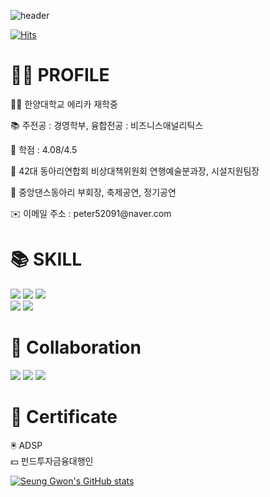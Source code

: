 ![header](https://capsule-render.vercel.app/api?type=waving&color=99afc2&text=Welcome%20to%20Seung%20Gwon's%20GitHub%20👋&animation=twinkling&fontSize=35&fontAlignY=40&fontAlign=65&height=250)

[![Hits](https://hits.seeyoufarm.com/api/count/incr/badge.svg?url=https%3A%2F%2Fgithub.com%2FSeungGwonRyu&count_bg=%231A7870&title_bg=%23625C9E&icon=sparkpost.svg&icon_color=%23E7E7E7&title=hits&edge_flat=false)](https://hits.seeyoufarm.com)

</head>
<body>
  <div class="section">
    <h1>💁‍♂️ PROFILE</h1>
    <div class="content">
      <p> 🧑‍🎓 한양대학교 에리카 재학중</p>
      <p> 📚 주전공 : 경영학부, 융합전공 : 비즈니스애널리틱스</p>
      <p> 📖 학점 : 4.08/4.5</p>
      <p> 👦 42대 동아리연합회 비상대책위원회 연행예술분과장, 시설지원팀장</p>
      <p> 🕺 중앙댄스동아리 부회장, 축제공연, 정기공연</p>
      <p> ✉️ 이메일 주소 : peter52091@naver.com
    </div>
  </div>

  <div class="section">
    <h1>📚 SKILL</h1>
    <div class="content">
      <img class="badge" src="https://img.shields.io/badge/python-3776AB?style=for-the-badge&logo=python&logoColor=white">
      <img class="badge" src="https://img.shields.io/badge/R-276DC3?style=for-the-badge&logo=R&logoColor=white">
      <img class="badge" src="https://img.shields.io/badge/GitHub-181717?style=for-the-badge&logo=GitHub&logoColor=white">
      <br>
      <img class="badge" src="https://img.shields.io/badge/Excel-217346?style=for-the-badge&logo=MicrosoftExcel&logoColor=white">
      <img class="badge" src="https://img.shields.io/badge/Power%20Point-B7472A?style=for-the-badge&logo=MicrosoftPowerPoint&logoColor=white">
    </div>
  </div>

  <div class="section">
    <h1>📱 Collaboration</h1>
    <div class="content">
      <img class="badge" src="https://img.shields.io/badge/Slack-4A154B?style=for-the-badge&logo=Slack&logoColor=white">
      <img class="badge" src="https://img.shields.io/badge/Notion-000000?style=for-the-badge&logo=Notion&logoColor=white">
      <img class="badge" src="https://img.shields.io/badge/Discord-5865F2?style=for-the-badge&logo=Discord&logoColor=white">
    </div>
  </div>

  <div class="section">
    <h1>📖 Certificate</h1>
    <div class="content">
      🖲️ ADSP<br>
      💵 펀드투자금융대행인
    </div>
  </div>
</body>
</html>




  
[![Seung Gwon's GitHub stats](https://github-readme-stats.vercel.app/api?username=SeungGwonRyu&include_all_commits=true&theme=nord&hide_border=true&count_private=true)](https://github.com/jiholee0/github-readme-stats)
